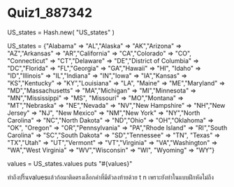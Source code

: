 # Quiz1_887342
US_states = Hash.new( "US_states" )

US_states = {"Alabama" => "AL","Alaska" => "AK","Arizona" => "AZ","Arkansas" => "AR","California" => "CA","Colorado" => "CO",
	"Connecticut" => "CT","Delaware" => "DE","District of Columbia" => "DC","Florida" => "FL","Georgia" => "GA","Hawaii" => "HI",
	"Idaho" => "ID","Illinois" => "IL","Indiana" => "IN","Iowa" => "IA","Kansas" => "KS","Kentucky" => "KY","Louisiana" => "LA",
	"Maine" => "ME","Maryland" => "MD","Massachusetts" => "MA","Michigan" => "MI","Minnesota" => "MN","Mississippi" => "MS",
	"Missouri" => "MO","Montana" => "MT","Nebraska" => "NE","Nevada" => "NV","New Hampshire" => "NH","New Jersey" => "NJ",
	"New Mexico" => "NM","New York" => "NY","North Carolina" => "NC","North Dakota" => "ND","Ohio" => "OH","Oklahoma" => "OK",
	"Oregon" => "OR","Pennsylvania" => "PA","Rhode Island" => "RI","South Carolina" => "SC","South Dakota" => "SD","Tennessee" => "TN",
	"Texas" => "TX","Utah" => "UT","Vermont" => "VT","Virginia" => "VA","Washington" => "WA","West Virginia" => "WV","Wisconsin" => "WI",
	"Wyoming" => "WY"}

values = US_states.values
puts "#{values}"

ทำถึงปริ๊นvaluesแล้วก้อมาติดตรงเลือกคำที่มีตัวลงท้ายด้วย t n  เพราะยังทำในแบบฝึกหัดไม่ถึง
